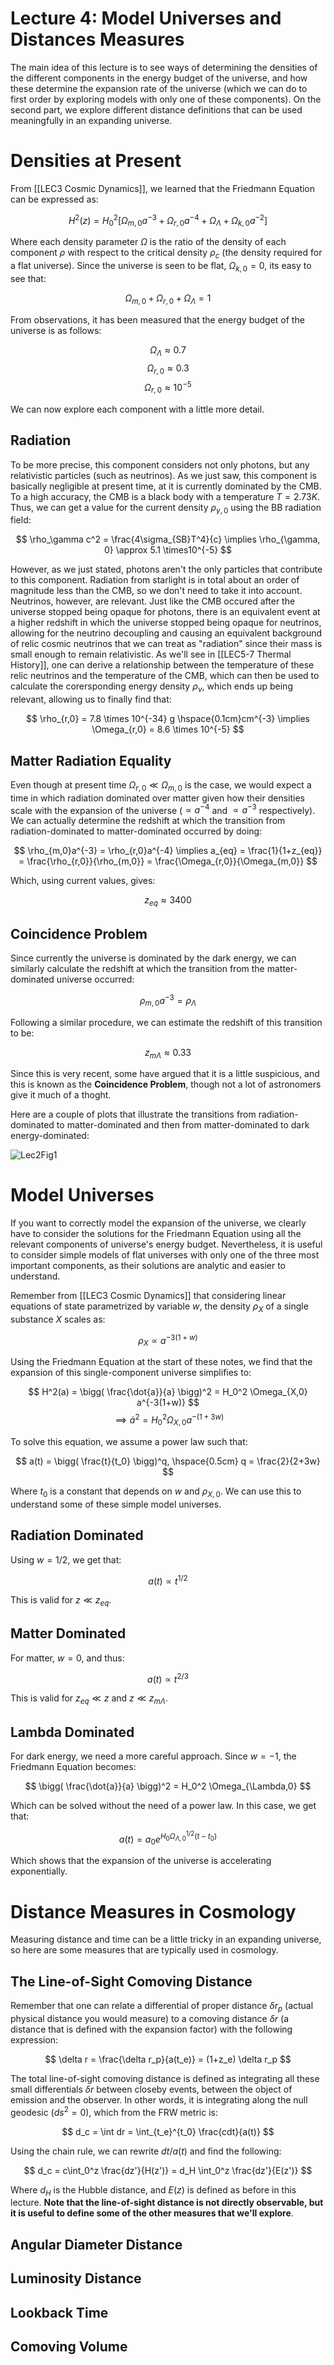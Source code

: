 # Lecture 4: Model Universes and Distances Measures
The main idea of this lecture is to see ways of determining the densities of the different components in the energy budget of the universe, and how these determine the expansion rate of the universe (which we can do to first order by exploring models with only one of these components). On the second part, we explore different distance definitions that can be used meaningfully in an expanding universe.

# Densities at Present
From [[LEC3 Cosmic Dynamics]], we learned that the Friedmann Equation can be expressed as:

$$
H^2(z) = H_0^2[\Omega_{m,0}a^{-3} + \Omega_{r,0}a^{-4} + \Omega_{\Lambda} + \Omega_{k,0}a^{-2}]
$$

Where each density parameter $\Omega$ is the ratio of the density of each component $\rho$ with respect to the critical density $\rho_c$ (the density required for a flat universe). Since the universe is seen to be flat, $\Omega_{k,0} = 0$, its easy to see that:

$$
\Omega_{m,0} + \Omega_{r,0} + \Omega_\Lambda = 1
$$

From observations, it has been measured that the energy budget of the universe is as follows:

$$
\Omega_\Lambda \approx 0.7
$$
$$
\Omega_{r,0} \approx 0.3
$$
$$
\Omega_{r,0} \approx 10^{-5}
$$

We can now explore each component with a little more detail.

## Radiation
To be more precise, this component considers not only photons, but any relativistic particles (such as neutrinos). As we just saw, this component is basically negligible at present time, at it is currently dominated by the CMB. To a high accuracy, the CMB is a black body with a temperature $T = 2.73 K$. Thus, we can get a value for the current density $\rho_{\gamma, 0}$ using the BB radiation field:

$$
\rho_\gamma c^2 = \frac{4\sigma_{SB}T^4}{c} \implies \rho_{\gamma, 0} \approx 5.1 \times10^{-5}
$$

However, as we just stated, photons aren't the only particles that contribute to this component. Radiation from starlight is in total about an order of magnitude less than the CMB, so we don't need to take it into account. Neutrinos, however, are relevant. Just like the CMB occured after the universe stopped being opaque for photons, there is an equivalent event at a higher redshift in which the universe stopped being opaque for neutrinos, allowing for the neutrino decoupling and causing an equivalent background of relic cosmic neutrinos that we can treat as "radiation" since their mass is small enough to remain relativistic. As we'll see in [[LEC5-7 Thermal History]], one can derive a relationship between the temperature of these relic neutrinos and the temperature of the CMB, which can then be used to calculate the corersponding energy density $\rho_\nu$, which ends up being relevant, allowing us to finally find that:

$$
\rho_{r,0} = 7.8 \times 10^{-34} g \hspace{0.1cm}cm^{-3} \implies \Omega_{r,0} = 8.6 \times 10^{-5}
$$

## Matter Radiation Equality
Even though at present time $\Omega_{r,0} \ll \Omega_{m,0}$ is the case, we would expect a time in which radiation dominated over matter given how their densities scale with the expansion of the universe ($\propto a^{-4}$ and $\propto a^{-3}$ respectively). We can actually determine the redshift at which the transition from radiation-dominated to matter-dominated occurred by doing:

$$
\rho_{m,0}a^{-3} = \rho_{r,0}a^{-4} \implies a_{eq} = \frac{1}{1+z_{eq}} = \frac{\rho_{r,0}}{\rho_{m,0}} = \frac{\Omega_{r,0}}{\Omega_{m,0}}
$$

Which, using current values, gives:

$$
z_{eq} \approx 3400
$$

## Coincidence Problem
Since currently the universe is dominated by the dark energy, we can similarly calculate the redshift at which the transition from the matter-dominated universe occurred:

$$
\rho_{m,0}a^{-3} = \rho_\Lambda
$$

Following a similar procedure, we can estimate the redshift of this transition to be:

$$
z_{m\Lambda} \approx 0.33
$$

Since this is very recent, some have argued that it is a little suspicious, and this is known as the **Coincidence Problem**, though not a lot of astronomers give it much of a thoght.

Here are a couple of plots that illustrate the transitions from radiation-dominated to matter-dominated and then from matter-dominated to dark energy-dominated:

![Lec2Fig1](images/lec4fig1.png)

# Model Universes
If you want to correctly model the expansion of the universe, we clearly have to consider the solutions for the Friedmann Equation using all the relevant components of universe's energy budget. Nevertheless, it is useful to consider simple models of flat universes with only one of the three most important components, as their solutions are analytic and easier to understand.

Remember from [[LEC3 Cosmic Dynamics]] that considering linear equations of state parametrized by variable $w$, the density $\rho_X$ of a single substance $X$ scales as:

$$
\rho_X \propto a^{-3(1+w)}
$$

Using the Friedmann Equation at the start of these notes, we find that the expansion of this single-component universe simplifies to:

$$
H^2(a) = \bigg( \frac{\dot{a}}{a} \bigg)^2 = H_0^2 \Omega_{X,0} a^{-3(1+w)}
$$
$$
\implies \dot{a}^2 = H_0^2\Omega_{X,0}a^{-(1+3w)}
$$

To solve this equation, we assume a power law such that:

$$
a(t) = \bigg( \frac{t}{t_0} \bigg)^q, \hspace{0.5cm} q = \frac{2}{2+3w}
$$

Where $t_0$ is a constant that depends on $w$ and $\rho_{X,0}$. We can use this to understand some of these simple model universes.

## Radiation Dominated
Using $w=1/2$, we get that:

$$
a(t) \propto t^{1/2}
$$

This is valid for $z\ll z_{eq}$.

## Matter Dominated
For matter, $w=0$, and thus:

$$
a(t) \propto t^{2/3}
$$

This is valid for $z_{eq} \ll z$ and $z\ll z_{m\Lambda}$.

## Lambda Dominated
For dark energy, we need a more careful approach. Since $w=-1$, the Friedmann Equation becomes:

$$
\bigg( \frac{\dot{a}}{a} \bigg)^2 = H_0^2 \Omega_{\Lambda,0}
$$

Which can be solved without the need of a power law. In this case, we get that:

$$
a(t) = a_0 e^{H_0\Omega_{\Lambda,0}^{1/2}(t-t_0)}
$$

Which shows that the expansion of the universe is accelerating exponentially.

# Distance Measures in Cosmology
Measuring distance and time can be a little tricky in an expanding universe, so here are some measures that are typically used in cosmology.

## The Line-of-Sight Comoving Distance
Remember that one can relate a differential of proper distance $\delta r_p$ (actual physical distance you would measure) to a comoving distance $\delta r$ (a distance that is defined with the expansion factor) with the following expression:

$$
\delta r = \frac{\delta r_p}{a(t_e)} = (1+z_e) \delta r_p
$$

The total line-of-sight comoving distance is defined as integrating all these small differentials $\delta r$ between closeby events, between the object of emission and the observer. In other words, it is integrating along the null geodesic ($ds^2=0$), which from the FRW metric is:

$$
d_c = \int dr = \int_{t_e}^{t_0} \frac{cdt}{a(t)}
$$

Using the chain rule, we can rewrite $dt/a(t)$ and find the following:

$$
d_c = c\int_0^z \frac{dz'}{H(z')} = d_H \int_0^z \frac{dz'}{E(z')} 
$$

Where $d_H$ is the Hubble distance, and $E(z)$ is defined as before in this lecture. **Note that the line-of-sight distance is not directly observable, but it is useful to define some of the other measures that we'll explore**.

## Angular Diameter Distance

## Luminosity Distance

## Lookback Time

## Comoving Volume



